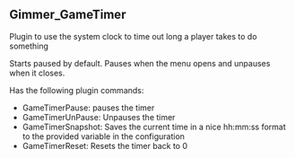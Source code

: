 ## Gimmer_GameTimer

Plugin to use the system clock to time out long a player takes to do something

Starts paused by default. 
Pauses when the menu opens and unpauses when it closes.

Has the following plugin commands:
* GameTimerPause: pauses the timer
* GameTimerUnPause: Unpauses the timer
* GameTimerSnapshot: Saves the current time in a nice hh:mm:ss format to the provided variable in the configuration
* GameTimerReset: Resets the timer back to 0